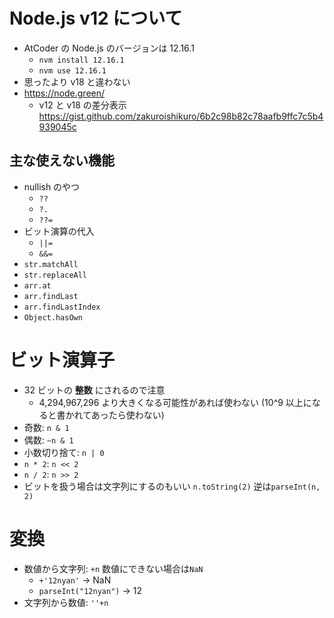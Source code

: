 # Node.js v12 について

- AtCoder の Node.js のバージョンは 12.16.1
  - `nvm install 12.16.1`
  - `nvm use 12.16.1`
- 思ったより v18 と違わない
- https://node.green/
  - v12 と v18 の差分表示 https://gist.github.com/zakuroishikuro/6b2c98b82c78aafb9ffc7c5b4939045c

## 主な使えない機能

- nullish のやつ
  - `??`
  - `?.`
  - `??=`
- ビット演算の代入
  - `||=`
  - `&&=`
- `str.matchAll`
- `str.replaceAll`
- `arr.at`
- `arr.findLast`
- `arr.findLastIndex`
- `Object.hasOwn`

# ビット演算子

- 32 ビットの **整数** にされるので注意
  - 4,294,967,296 より大きくなる可能性があれば使わない (10^9 以上になると書かれてあったら使わない)
- 奇数: `n & 1`
- 偶数: `~n & 1`
- 小数切り捨て: `n | 0`
- `n * 2`: `n << 2`
- `n / 2`: `n >> 2`
- ビットを扱う場合は文字列にするのもいい `n.toString(2)` 逆は`parseInt(n, 2)`

# 変換

- 数値から文字列: `+n` 数値にできない場合は`NaN`
  - `+'12nyan'` -> NaN
  - `parseInt("12nyan")` -> 12
- 文字列から数値: `''+n`
